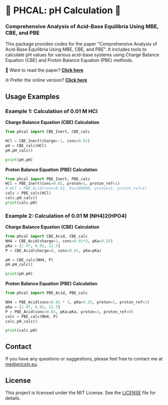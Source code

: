 # 🧪 PHCAL: pH Calculation 🤖
### Comprehensive Analysis of Acid-Base Equilibria Using MBE, CBE, and PBE

This package provides codes for the paper "Comprehensive Analysis of Acid-Base Equilibria Using MBE, CBE, and PBE". It includes tools to calculate pH values for various acid-base systems using Charge Balance Equation (CBE) and Proton Balance Equation (PBE) methods.

📄 Want to read the paper? [**Click here**](https://phcal.ericxin.eu/doc/doc.pdf)

🌐 Prefer the online version? [**Click here**](https://phcal.ericxin.eu)

## Usage Examples

### Example 1: Calculation of 0.01 M HCl

**Charge Balance Equation (CBE) Calculation**

```python
from phcal import CBE_Inert, CBE_calc

HCl = CBE_Inert(charge=-1, conc=0.01)
pH = CBE_calc(HCl)
pH.pH_calc()

print(pH.pH)
```

**Proton Balance Equation (PBE) Calculation**

```python
from phcal import PBE_Inert, PBE_calc
HCl = PBE_Inert(conc=0.01, proton=1, proton_ref=1)
# HCl = PBE_Acid(conc=0.01, Ka=100000, proton=1, proton_ref=1)
calc = PBE_calc(HCl)
calc.pH_calc()
print(calc.pH)
```

### Example 2: Calculation of 0.01 M (NH4)2(HPO4)

**Charge Balance Equation (CBE) Calculation**
```python
from phcal import CBE_Acid, CBE_calc
NH4 = CBE_Acid(charge=1, conc=0.01*3, pKa=9.25)
pKa = [1.97, 6.82, 12.5]
P = CBE_Acid(charge=0, conc=0.01, pKa=pKa)

pH = CBE_calc(NH4, P)
pH.pH_calc()

print(pH.pH)
```

**Proton Balance Equation (PBE) Calculation**
```python
from phcal import PBE_Acid, PBE_calc

NH4 = PBE_Acid(conc=0.01 * 3, pKa=9.25, proton=1, proton_ref=1)
pKa = [1.97, 6.82, 12.5]
P = PBE_Acid(conc=0.01, pKa=pKa, proton=3, proton_ref=0)
calc = PBE_calc(NH4, P)
calc.pH_calc()

print(calc.pH)
```

## Contact

If you have any questions or suggestions, please feel free to contact me at [me@ericxin.eu](mailto:me@ericxin.eu).

## License

This project is licensed under the MIT License. See the [LICENSE](LICENSE) file for details.